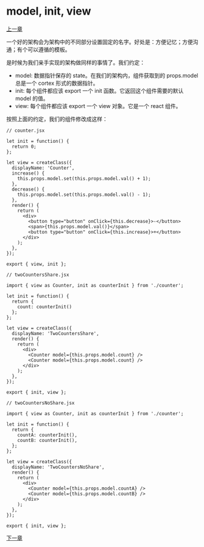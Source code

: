 # model, init, view

[上一章](https://github.com/blackChef/rce/blob/chinese-doc/tutorial/createModelHolder.md)

一个好的架构会为架构中的不同部分设置固定的名字。好处是：方便记忆；方便沟通；有个可以遵循的模板。

是时候为我们亲手实现的架构做同样的事情了。我们约定：

- model: 数据指针保存的 state。在我们的架构内，组件获取到的 props.model 总是一个 cortex 形式的数据指针。
- init: 每个组件都应该 export 一个 init 函数。它返回这个组件需要的默认 model 的值。
- view: 每个组件都应该 export 一个 view 对象。它是一个 react 组件。

按照上面的约定，我们的组件修改成这样：

```
// counter.jsx

let init = function() {
  return 0;
};

let view = createClass({
  displayName: 'Counter',
  increase() {
    this.props.model.set(this.props.model.val() + 1);
  },
  decrease() {
    this.props.model.set(this.props.model.val() - 1);
  },
  render() {
    return (
      <div>
        <button type="button" onClick={this.decrease}>-</button>
        <span>{this.props.model.val()}</span>
        <button type="button" onClick={this.increase}>+</button>
      </div>
    );
  },
});

export { view, init };
```

```
// twoCountersShare.jsx

import { view as Counter, init as counterInit } from './counter';

let init = function() {
  return {
    count: counterInit()
  };
};

let view = createClass({
  displayName: 'TwoCountersShare',
  render() {
    return (
      <div>
        <Counter model={this.props.model.count} />
        <Counter model={this.props.model.count} />
      </div>
    );
  },
});

export { init, view };
```

```
// twoCountersNoShare.jsx

import { view as Counter, init as counterInit } from './counter';

let init = function() {
  return {
    countA: counterInit(),
    countB: counterInit(),
  };
};

let view = createClass({
  displayName: 'TwoCountersNoShare',
  render() {
    return (
      <div>
        <Counter model={this.props.model.countA} />
        <Counter model={this.props.model.countB} />
      </div>
    );
  },
});

export { init, view };
```

[下一章](https://github.com/blackChef/rce/blob/chinese-doc/tutorial/model_init_view_update.md)


